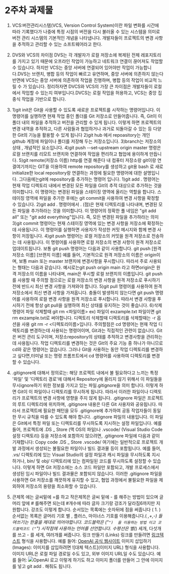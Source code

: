 # 2주차 과제물

1. VCS:버전관리시스템(VCS, Version Control System)이란 파일 변화를 시간에 따라 기록했다가 나중에 특정 시점의 버전을 다시 불러올 수 있는 시스템을 의미로 버전 관리 시스템의 기본적인 개념을 나타냅니다. 개발자들이 프로젝트의 변경 사항을 추적하고 관리할 수 있는 소프트웨어라고 한다.

2. DVS와 VCS의 차이점 DVS는 각 개발자가 로컬 저장소에 복제된 전체 레포지토리를 가지고 있기 때문에 오프라인 작업이 가능하고 네트워크 연결이 끊어져도 작업할 수 있습니다. 하지만 VCS는 중앙 서버에 연결되어 있어야만 작업이 가능합니다.DVS는 브랜치, 병합 등의 작업이 빠르고 유연하며, 중앙 서버에 의존하지 않는다반면에 VCS는 중앙 서버에 의존하여 작업을 진행하며, 병합 등의 작업이 비교적 느릴 수 가 있습니다. 정리하자면  DVCS와 VCS의 가장 큰 차이점은 개발자들이 로컬에서 작업할 수 있는지 여부입니다.DVCS는 로컬 작업을 허용하고, VCS는 중앙 집중식 작업을 기반으로 합니다.

3. 1)git init은 Git을 사용할 수 있도록 새로운 프로젝트를 시작하는 명령어입니다. 이 명령어를 실행하면 현재 작업 중인 폴더를 Git 저장소로 만들어줍니다. 즉, Git이 이 폴더 내의 파일을 추적하고 버전을 관리할 수 있게 됩니다. 이렇게 하면 프로젝트의 변경 내역을 추적하고, 다른 사람들과 협업하거나 
과거로 되돌아갈 수 있는 등 다양한 Git의 기능을 활용할 수 있게 됩니다
2)git hub 에서 repoasitory는 개인 github 계정에 파일이나 폴더를 저장해 두는 저장소입니다.
3)branch는 저장소의 상태 , 개념적인 요소입니다.
4)git push --set-upstream origin master 명령은 로컬 브랜치를 리모트 브랜치와 연결하여 작업을 편리하고 협업에 용이하게 만듭니다.
5)git remote(저장소 이름) http를 연결 해준다 내 컴퓨터 저장소랑 git이랑 연결여기까지는 GIT을 이용하여 remote repository를 생성하고 git용 bash 로 새로 initialize한 local repository랑 연결하는 과정에 필요한 명령어에 대한 설명입니다. 그다음에는git에 repository를 추가하는 명령어 입니다. 
1)git add . 명령어는 현재 작업 디렉토리 내에서 변경된 모든 파일을 Git의 추적 대상으로 추가하는 것을 의미합니다. 이 명령어는 변경된 파일을 스테이징 영역에 올리는 역할을 합니다. 스테이징 영역에 파일을 추가한 후에는 git commit을 사용하여 변경 사항을 확정할 수 있습니다.
2)git add . 명령어에서 . (점)은 현재 디렉토리를 나타내며, 변경된 모든 파일을 추가하라는 것을 의미합니다. 이 명령어의 정확한 풀 네임은 "git add all" 또는 "git add everything"입니다. 즉, 모든 변경된 파일을 추가하라는 의미
3)git commit 명령어는 현재 스테이징 영역에 있는 변경 사항을 저장소에 확정하는 데 사용됩니다. 이 명령어를 실행하면 사용자가 작성한 커밋 메시지와 함께 변경 사항이 저장됩니다.
4)git push 명령어는 로컬 저장소의 커밋을 원격 저장소로 전송하는 데 사용됩니다. 이 명령어를 사용하면 로컬 저장소의 변경 사항이 원격 저장소로 업데이트됩니다.
보통 git push 명령어는 다음과 같이 사용합니다.
git push [원격 저장소 이름] [브랜치 이름]
예를 들어, 기본적으로 원격 저장소의 이름은 origin이며, 보통 main 또는 master 브랜치에 변경사항을 푸시합니다. 따라서 주로 사용되는 형태는 다음과 같습니다.
예시로는git push origin main 라고 하면origin은 원격 저장소의 이름을 나타내며, main은 푸시할 로컬 브랜치의 이름입니다.
git push를 사용할 때 주의할 점으로는  로컬 저장소의 변경 사항을 원격 저장소로 푸시하기 전에 반드시 최신 변경 사항을 가져와야 합니다.
5)git pull 명령어를 사용하여 원격 저장소에서 최신 변경 사항을 가져옵니다.
충돌이 발생하지 않는다면 git push 명령어를 사용하여 로컬 변경 사항을 원격 저장소로 푸시합니다. 따라서 변경 사항을 푸시하기 전에 항상 git pull을 실행하여 최신 상태를 유지하는 것이 좋습니다.
6)삭제 명령어
파일 삭제할때
git rm <파일이름> ex) 파일이 exzample.txt 파일이면
git rm exzample.txt로 써야합니다.
디렉토리 삭제할때
디렉토리를 삭제할때는 -r 옵션을 사용
git rm -r <디렉토리이름>입니다.
주의할점은 cd 명령어는 현재 작업 디렉토리를 변경하는데 사용되는 명령어이며, Git과는 직접적인 관련이 없습니다. Git은 버전 관리 도구이며, 저장소repository의 상태를 추적하고 변경사항을 관리하는 데 사용됩니다. 작업 디렉토리를 변경하는 것은 Git의 주요 기능 중 하나가 아니므로cd와 같은 명령어는 없습니다. 그러나 Git을 사용하는 동안 작업 디렉토리를 변경하고 싶다면,터미널 또는 명령 프롬프트에서 cd 명령어를 사용하여 디렉토리를 변경할 수 있습니다.

4. .gitignore에 대해서
정의로는: 해당 프로젝트 내에서 불 필요하다고 느끼는 특정 '파일' 및 '디렉토리 경로'에 대해서 Repository에 올리지 않기 위해서 이 파일들을무시ignore하기 위한 정보를 가지고 있는 파일.gitignore을 의미 합니다.
이렇게 하면 Git이 이 파일이나 디렉토리를 무시하게 됩니다. 따라서 이러한 파일이나 디렉토리가 프로젝트의 변경 사항에 영향을 주지 않게 됩니다.
.gitignore 파일은 프로젝트의 루트 디렉토리에 위치하며, .gitignore 내용은 다른 Git 사용자와 공유됩니다. 따라서 프로젝트에 필요한 패턴을 모두 .gitignore에 추가하여
공동 작업자들이 동일한 무시 규칙을 따를 수 있도록 해야 합니다.
.gitignore 파일의 내용입니다. 이 파일은 Git에서 특정 파일 또는 디렉토리를 무시하도록 지시하는 설정 파일입니다.
예를 들어, 프로젝트에 .DS _ Store (맥 OS의 파일)나 .vscode/ (Visual Studio Code 설정 디렉토리) 등을 저장소에 포함하지 않으려면, .gitignore 파일에 다음과 같이 기재합니다:
Copy code
.DS _ Store
.vscode/
여기에는 일반적으로 프로젝트 개발 과정에서 생성되는 불필요한 파일이나 빌드 결과물 등이 포함됩니다.
예를 들어, .vs/ 디렉토리에 있는 Visual Studio의 설정 파일과 캐시 파일을 무시하도록 지시하거나, bin/ 및 obj/ 디렉토리에 있는 컴파일된 코드를 무시하도록 설정할 수 있습니다.
이렇게 하면 Git 저장소에는 소스 코드 파일만 포함되고, 개발 프로세스에서 생성된 임시 파일이나 빌드 결과물은 포함되지 않습니다.
이러한 .gitignore 파일을 사용하면 Git 저장소를 깨끗하게 유지할 수 있고, 협업 과정에서 불필요한 파일을 제외하여 저장소의 용량을 최소화할 수 있습니다.
5. 큰제목 에는 글씨밑에 =를 하고 작은제목은 글씨 밑에 - 를 해주는 방법이 있으며 글머리 앞에 # 를해주면 되는데 #개수에 따라 글자 크기랑 강조가 달라짐6까지만 지원합니다.  강조도 이렇게 합니다.
순서있는 목록에는 숫자뒤에 점을 써줍니다 ( 1. ) 
순서없는 목록은 글머리 기호 별 , 플러스, 마이너스 기호를 이용해줍니다.( *,+,-)
들여쓰기는 한줄을 제대로 띄어야합니다.
코드블럭은 ("```")  을 이용하는 방법 이고 코드블럭코드 ("```") 시작점에 사용하는 언어를 선언합니다.
수평선은 별(*) 세개, 다섯개를 쓰고 - 를 세개, 여러개를 써줍니다.
링크 만들기 (Links)
링크를 만들려면 [링크텍스트](URL) 형식을 사용합니다. 예를 들어:
[OpenAI 공식 웹사이트](https://www.openai.com/)
이미지 삽입하기 (Images):
이미지를 삽입하려면 ![대체 텍스트](이미지 URL) 형식을 사용합니다. 이미지 URL은 로컬 파일 경로일 수도 있고, 외부 이미지 URL일 수도 있습니다. 예를 들어:
![OpenAI 로고](https://openai.com/favicon.ico) 이렇게 하기도 하고 이미지 폴더를 만들어 그 안에 이미지를 넣고 git add . 해줘도 됩니다.





